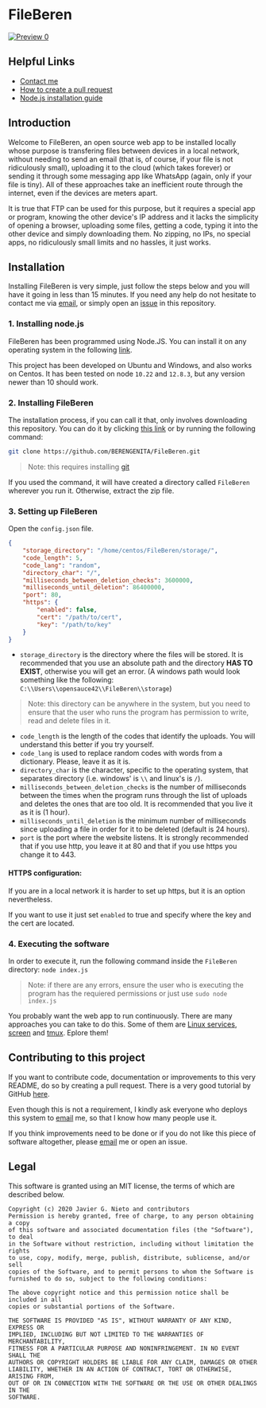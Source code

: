 
# FileBeren

[![Preview 0](https://i.gyazo.com/846571d05b77d87aea79e3f1f0a364d4.png)](https://github.com/BERENGENITA/FileBeren)

## Helpful Links
- [Contact me](mailto:javier@beren.dev?subject=Regarding%20FileBeren)
- [How to create a pull request](https://docs.github.com/en/github/collaborating-with-issues-and-pull-requests/creating-a-pull-request)
- [Node.js installation guide](https://nodejs.org/en/download/package-manager/)

## Introduction

Welcome to FileBeren, an open source web app to be installed locally whose purpose is transfering files between devices in a local network, without needing to send an email (that is, of course, if your file is not ridiculously small), uploading it to the cloud (which takes forever) or sending it through some messaging app like WhatsApp (again, only if your file is tiny). All of these approaches take an inefficient route through the internet, even if the devices are meters apart.

It is true that FTP can be used for this purpose, but it requires a special app or program, knowing the other device's IP address and it lacks the simplicity of opening a browser, uploading some files, getting a code, typing it into the other device and simply downloading them. No zipping, no IPs, no special apps, no ridiculously small limits and no hassles, it just works.

## Installation
Installing FileBeren is very simple, just follow the steps below and you will have it going in less than 15 minutes.
If you need any help do not hesitate to contact me via [email](mailto:javier@beren.dev?subject=Regarding%20FileBeren), or simply open an [issue](https://docs.github.com/en/github/managing-your-work-on-github/about-issues) in this repository.

### 1. Installing node.js
FileBeren has been programmed using Node.JS. You can install it on any operating system in the following [link](https://nodejs.org/en/download/package-manager/). 

This project has been developed on Ubuntu and Windows, and also works on Centos. It has been tested on node `10.22` and `12.8.3`, but any version newer than 10 should work.

### 2. Installing FileBeren

The installation process, if you can call it that, only involves downloading this repository. You can do it by clicking [this link](https://github.com/BERENGENITA/FileBeren/archive/master.zip) or  by running the following command:

```sh
git clone https://github.com/BERENGENITA/FileBeren.git
```

>Note: this requires installing [git](https://git-scm.com/book/en/v2/Getting-Started-Installing-Git)

If you used the command, it will have created a directory called `FileBeren` wherever you run it. Otherwise, extract the zip file.

### 3. Setting up FileBeren

Open the `config.json` file.

```json
{
    "storage_directory": "/home/centos/FileBeren/storage/",
    "code_length": 5,
    "code_lang": "random",
    "directory_char": "/",
    "milliseconds_between_deletion_checks": 3600000,
    "milliseconds_until_deletion": 86400000,
    "port": 80,
    "https": {
        "enabled": false,
        "cert": "/path/to/cert",
        "key": "/path/to/key"
    }
}
```
- `storage_directory` is the directory where the files will be stored. It is recommended that you use an absolute path and the directory **HAS TO EXIST**, otherwise you will get an error. (A windows path would look something like the following: `C:\\Users\\opensauce42\\FileBeren\\storage`)
> Note: this directory can be anywhere in the system, but you need to ensure that the user who runs the program has permission to write, read and delete files in it.
- `code_length` is the length of the codes that identify the uploads. You will understand this better if you try yourself.
- `code_lang` is used to replace random codes with words from a dictionary. Please, leave it as it is.
- `directory_char` is the character, specific to the operating system, that separates directory (i.e. windows' is `\\` and linux's is `/`).
- `milliseconds_between_deletion_checks` is the number of milliseconds between the times when the program runs through the list of uploads and deletes the ones that are too old. It is recommended that you live it as it is (1 hour).
- `milliseconds_until_deletion` is the minimum number of milliseconds since uploading a file in order for it to be deleted (default is 24 hours).
- `port` is the port where the website listens. It is strongly recommended that if you use http, you leave it at 80 and that if you use https you change it to 443.

#### HTTPS configuration:
If you are in a local network it is harder to set up https, but it is an option nevertheless.

If you want to use it just set `enabled` to true and specify where the key and the cert are located.

### 4. Executing the software
In order to execute it, run the following command inside the `FileBeren` directory:
`node index.js`

>Note: if there are any errors, ensure the user who is executing the program has the requiered permissions or just use `sudo node index.js`

You probably want the web app to run continuously. There are many approaches you can take to do this. Some of them are [Linux services](https://medium.com/@benmorel/creating-a-linux-service-with-systemd-611b5c8b91d6), [screen](https://linuxize.com/post/how-to-use-linux-screen/) and [tmux](https://linuxize.com/post/getting-started-with-tmux/). Eplore them!

## Contributing to this project

If you want to contribute code, documentation or improvements to this very README, do so by creating a pull request. There is a very good tutorial by GitHub [here](https://docs.github.com/en/github/collaborating-with-issues-and-pull-requests/creating-a-pull-request).

Even though this is not a requirement, I kindly ask everyone who deploys this system to [email](mailto:fileberen@beren.dev?subject=Regarding%20FileBeren) me, so that I know how many people use it.

If you think improvements need to be done or if you do not like this piece of software altogether, please [email](mailto:fileberen@beren.dev?subject=I%20not%20like%20FileBeren) me or open an issue.

## Legal
This software is granted using an MIT license, the terms of which are described below.

```
Copyright (c) 2020 Javier G. Nieto and contributors
Permission is hereby granted, free of charge, to any person obtaining a copy
of this software and associated documentation files (the "Software"), to deal
in the Software without restriction, including without limitation the rights
to use, copy, modify, merge, publish, distribute, sublicense, and/or sell
copies of the Software, and to permit persons to whom the Software is
furnished to do so, subject to the following conditions:

The above copyright notice and this permission notice shall be included in all
copies or substantial portions of the Software.

THE SOFTWARE IS PROVIDED "AS IS", WITHOUT WARRANTY OF ANY KIND, EXPRESS OR
IMPLIED, INCLUDING BUT NOT LIMITED TO THE WARRANTIES OF MERCHANTABILITY,
FITNESS FOR A PARTICULAR PURPOSE AND NONINFRINGEMENT. IN NO EVENT SHALL THE
AUTHORS OR COPYRIGHT HOLDERS BE LIABLE FOR ANY CLAIM, DAMAGES OR OTHER
LIABILITY, WHETHER IN AN ACTION OF CONTRACT, TORT OR OTHERWISE, ARISING FROM,
OUT OF OR IN CONNECTION WITH THE SOFTWARE OR THE USE OR OTHER DEALINGS IN THE
SOFTWARE.
```
